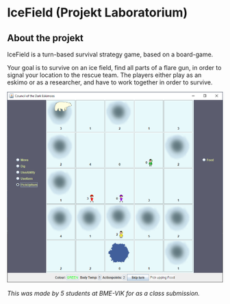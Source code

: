 # IceField (Projekt Laboratorium)

## About the projekt

IceField is a turn-based survival strategy game, based on a board-game. 

Your goal is to survive on an ice field, find all parts of a flare gun, in order to signal your location to the rescue team. The players either play as an eskimo or as a researcher, and have to work together in order to survive.

![](demo_pic.png)

*This was made by 5 students at BME-VIK for as a class submission.*

